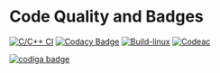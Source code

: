 # Code Quality and Badges
[![C/C++ CI](https://github.com/vishnuvardhanputta/M1_ElectricitytarrifCalc_Util/actions/workflows/Static_check.yml/badge.svg)](https://github.com/vishnuvardhanputta/M1_ElectricitytarrifCalc_Util/actions/workflows/Static_check.yml)
[![Codacy Badge](https://app.codacy.com/project/badge/Grade/509dc8131a1b41989de52a3d73287b5a)](https://www.codacy.com/gh/vishnuvardhanputta/M1_ElectricitytarrifCalc_Util/dashboard?utm_source=github.com&amp;utm_medium=referral&amp;utm_content=vishnuvardhanputta/M1_ElectricitytarrifCalc_Util&amp;utm_campaign=Badge_Grade)
[![Build-linux](https://github.com/vishnuvardhanputta/M1_ElectricitytarrifCalc_Util/actions/workflows/Build-linux.yml/badge.svg)](https://github.com/vishnuvardhanputta/M1_ElectricitytarrifCalc_Util/actions/workflows/Build-linux.yml) 
[![Codeac](https://static.codeac.io/badges/2-457447352.svg "Codeac")](https://app.codeac.io/github/vishnuvardhanputta/M1_ElectricitytarrifCalc_Util)

<a href="https://app.codiga.io/public/user/github/vishnuvardhanputta">
   <img src="https://api.codiga.io/public/badge/user/github/vishnuvardhanputta?style=light" alt="codiga badge" />
</a>
